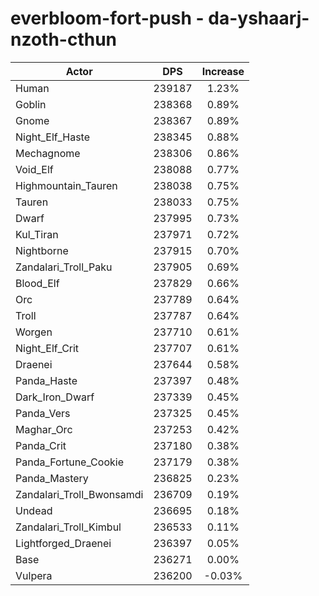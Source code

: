 # everbloom-fort-push - da-yshaarj-nzoth-cthun
| Actor | DPS | Increase |
|---|:---:|:---:|
|Human|239187|1.23%|
|Goblin|238368|0.89%|
|Gnome|238367|0.89%|
|Night_Elf_Haste|238345|0.88%|
|Mechagnome|238306|0.86%|
|Void_Elf|238088|0.77%|
|Highmountain_Tauren|238038|0.75%|
|Tauren|238033|0.75%|
|Dwarf|237995|0.73%|
|Kul_Tiran|237971|0.72%|
|Nightborne|237915|0.70%|
|Zandalari_Troll_Paku|237905|0.69%|
|Blood_Elf|237829|0.66%|
|Orc|237789|0.64%|
|Troll|237787|0.64%|
|Worgen|237710|0.61%|
|Night_Elf_Crit|237707|0.61%|
|Draenei|237644|0.58%|
|Panda_Haste|237397|0.48%|
|Dark_Iron_Dwarf|237339|0.45%|
|Panda_Vers|237325|0.45%|
|Maghar_Orc|237253|0.42%|
|Panda_Crit|237180|0.38%|
|Panda_Fortune_Cookie|237179|0.38%|
|Panda_Mastery|236825|0.23%|
|Zandalari_Troll_Bwonsamdi|236709|0.19%|
|Undead|236695|0.18%|
|Zandalari_Troll_Kimbul|236533|0.11%|
|Lightforged_Draenei|236397|0.05%|
|Base|236271|0.00%|
|Vulpera|236200|-0.03%|

